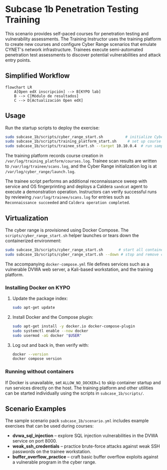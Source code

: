 # Subcase 1b Penetration Testing Training

This scenario provides self-paced courses for penetration testing and vulnerability assessments. The Training Instructor uses the training platform to create new courses and configure Cyber Range scenarios that emulate CYNET's network infrastructure. Trainees execute semi-automated penetration test assessments to discover potential vulnerabilities and attack entry points.

## Simplified Workflow

```mermaid
flowchart LR
    A[Open edX inscripción] --> B[KYPO lab]
    B --> C[Módulo de resultados]
    C --> D[Actualización Open edX]
```

## Usage

Run the startup scripts to deploy the exercise:

```bash
sudo subcase_1b/scripts/cyber_range_start.sh          # initialize Cyber Range
sudo subcase_1b/scripts/training_platform_start.sh     # set up course content
sudo subcase_1b/scripts/trainee_start.sh --target 10.10.0.4  # run sample scan
```

The training platform records course creation in `/var/log/training_platform/courses.log`. Trainee scan results are written to `/var/log/trainee/scans.log`, and the Cyber Range initialization log is at `/var/log/cyber_range/launch.log`.

The trainee script performs an additional reconnaissance sweep with service and OS fingerprinting and deploys a Caldera `sandcat` agent to execute a demonstration operation. Instructors can verify successful runs by reviewing `/var/log/trainee/scans.log` for entries such as `Reconnaissance succeeded` and `Caldera operation completed`.

## Virtualization

The cyber range is provisioned using Docker Compose. The `scripts/cyber_range_start.sh` helper launches or tears down the containerized environment:

```bash
sudo subcase_1b/scripts/cyber_range_start.sh       # start all containers
sudo subcase_1b/scripts/cyber_range_start.sh --down # stop and remove containers
```

The accompanying `docker-compose.yml` file defines services such as a vulnerable DVWA web server, a Kali-based workstation, and the training platform.

### Installing Docker on KYPO

1. Update the package index:

    ```bash
    sudo apt-get update
    ```
2. Install Docker and the Compose plugin:

    ```bash
    sudo apt-get install -y docker.io docker-compose-plugin
    sudo systemctl enable --now docker
    sudo usermod -aG docker "$USER"
    ```
3. Log out and back in, then verify with:

    ```bash
    docker --version
    docker compose version
    ```

### Running without containers

If Docker is unavailable, set `ALLOW_NO_DOCKER=1` to skip container startup and run services directly on the host. The training platform and other utilities can be started individually using the scripts in `subcase_1b/scripts/`.

## Scenario Examples

The sample scenario pack `subcase_1b/scenario.yml` includes example exercises that can be used during courses:

- **dvwa_sql_injection** – explore SQL injection vulnerabilities in the DVWA service on port 8000.
- **weak_ssh_credentials** – practice brute-force attacks against weak SSH passwords on the trainee workstation.
- **buffer_overflow_practice** – craft basic buffer overflow exploits against a vulnerable program in the cyber range.
